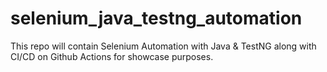 # selenium_java_testng_automation
This repo will contain Selenium Automation with Java &amp; TestNG along with CI/CD on Github Actions for showcase purposes.

